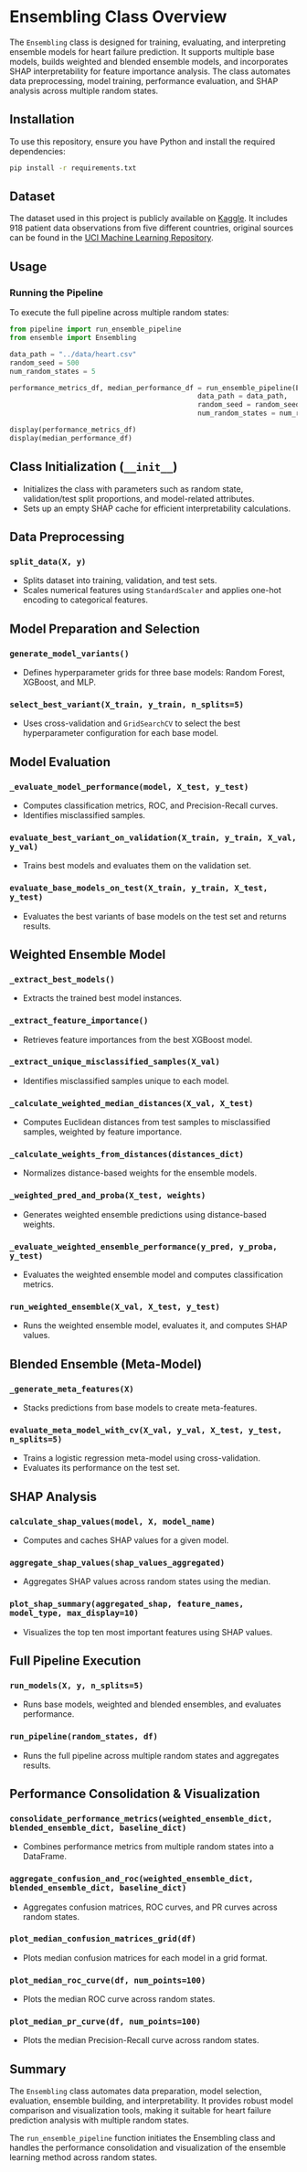# Ensembling Class Overview
The `Ensembling` class is designed for training, evaluating, and interpreting ensemble models for heart failure prediction. It supports multiple base models, builds weighted and blended ensemble models, and incorporates SHAP interpretability for feature importance analysis. The class automates data preprocessing, model training, performance evaluation, and SHAP analysis across multiple random states.

## Installation
To use this repository, ensure you have Python and install the required dependencies:

```bash
pip install -r requirements.txt
```

## Dataset
The dataset used in this project is publicly available on [Kaggle](https://www.kaggle.com/datasets/fedesoriano/heart-failure-prediction/data). It includes 918 patient data observations from five different countries, original sources can be found in the [UCI Machine Learning Repository](https://archive.ics.uci.edu/dataset/45/heart+disease).

## Usage
### Running the Pipeline
To execute the full pipeline across multiple random states:
```python
from pipeline import run_ensemble_pipeline
from ensemble import Ensembling

data_path = "../data/heart.csv"
random_seed = 500
num_random_states = 5

performance_metrics_df, median_performance_df = run_ensemble_pipeline(Ensembling, 
                                              data_path = data_path, 
                                              random_seed = random_seed, 
                                              num_random_states = num_random_states)

display(performance_metrics_df)
display(median_performance_df)

```

## Class Initialization (`__init__`)
- Initializes the class with parameters such as random state, validation/test split proportions, and model-related attributes.
- Sets up an empty SHAP cache for efficient interpretability calculations.

## Data Preprocessing
### `split_data(X, y)`
- Splits dataset into training, validation, and test sets.
- Scales numerical features using `StandardScaler` and applies one-hot encoding to categorical features.

## Model Preparation and Selection
### `generate_model_variants()`
- Defines hyperparameter grids for three base models: Random Forest, XGBoost, and MLP.

### `select_best_variant(X_train, y_train, n_splits=5)`
- Uses cross-validation and `GridSearchCV` to select the best hyperparameter configuration for each base model.

## Model Evaluation
### `_evaluate_model_performance(model, X_test, y_test)`
- Computes classification metrics, ROC, and Precision-Recall curves.
- Identifies misclassified samples.

### `evaluate_best_variant_on_validation(X_train, y_train, X_val, y_val)`
- Trains best models and evaluates them on the validation set.

### `evaluate_base_models_on_test(X_train, y_train, X_test, y_test)`
- Evaluates the best variants of base models on the test set and returns results.

## Weighted Ensemble Model
### `_extract_best_models()`
- Extracts the trained best model instances.

### `_extract_feature_importance()`
- Retrieves feature importances from the best XGBoost model.

### `_extract_unique_misclassified_samples(X_val)`
- Identifies misclassified samples unique to each model.

### `_calculate_weighted_median_distances(X_val, X_test)`
- Computes Euclidean distances from test samples to misclassified samples, weighted by feature importance.

### `_calculate_weights_from_distances(distances_dict)`
- Normalizes distance-based weights for the ensemble models.

### `_weighted_pred_and_proba(X_test, weights)`
- Generates weighted ensemble predictions using distance-based weights.

### `_evaluate_weighted_ensemble_performance(y_pred, y_proba, y_test)`
- Evaluates the weighted ensemble model and computes classification metrics.

### `run_weighted_ensemble(X_val, X_test, y_test)`
- Runs the weighted ensemble model, evaluates it, and computes SHAP values.

## Blended Ensemble (Meta-Model)
### `_generate_meta_features(X)`
- Stacks predictions from base models to create meta-features.

### `evaluate_meta_model_with_cv(X_val, y_val, X_test, y_test, n_splits=5)`
- Trains a logistic regression meta-model using cross-validation.
- Evaluates its performance on the test set.

## SHAP Analysis
### `calculate_shap_values(model, X, model_name)`
- Computes and caches SHAP values for a given model.

### `aggregate_shap_values(shap_values_aggregated)`
- Aggregates SHAP values across random states using the median.

### `plot_shap_summary(aggregated_shap, feature_names, model_type, max_display=10)`
- Visualizes the top ten most important features using SHAP values.

## Full Pipeline Execution
### `run_models(X, y, n_splits=5)`
- Runs base models, weighted and blended ensembles, and evaluates performance.

### `run_pipeline(random_states, df)`
- Runs the full pipeline across multiple random states and aggregates results.

## Performance Consolidation & Visualization
### `consolidate_performance_metrics(weighted_ensemble_dict, blended_ensemble_dict, baseline_dict)`
- Combines performance metrics from multiple random states into a DataFrame.

### `aggregate_confusion_and_roc(weighted_ensemble_dict, blended_ensemble_dict, baseline_dict)`
- Aggregates confusion matrices, ROC curves, and PR curves across random states.

### `plot_median_confusion_matrices_grid(df)`
- Plots median confusion matrices for each model in a grid format.

### `plot_median_roc_curve(df, num_points=100)`
- Plots the median ROC curve across random states.

### `plot_median_pr_curve(df, num_points=100)`
- Plots the median Precision-Recall curve across random states.

## Summary
The `Ensembling` class automates data preparation, model selection, evaluation, ensemble building, and interpretability. It provides robust model comparison and visualization tools, making it suitable for heart failure prediction analysis with multiple random states.

The `run_ensemble_pipeline` function initiates the Ensembling class and handles the performance consolidation and visualization of the ensemble learning method across random states. 


